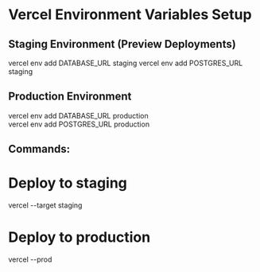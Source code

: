 # Vercel Environment Variables Setup

## Staging Environment (Preview Deployments)
vercel env add DATABASE_URL staging
vercel env add POSTGRES_URL staging

## Production Environment
vercel env add DATABASE_URL production  
vercel env add POSTGRES_URL production

## Commands:
# Deploy to staging
vercel --target staging

# Deploy to production
vercel --prod

